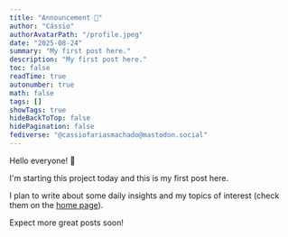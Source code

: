 ```yaml
---
title: "Announcement 🎉"
author: "Cássio"
authorAvatarPath: "/profile.jpeg"
date: "2025-08-24"
summary: "My first post here."
description: "My first post here."
toc: false
readTime: true
autonumber: true
math: false
tags: []
showTags: true
hideBackToTop: false
hidePagination: false
fediverse: "@cassiofariasmachado@mastodon.social"
---
```


Hello everyone! 👋

I'm starting this project today and this is my first post here.

I plan to write about some daily insights and my topics of interest (check them on the [home page](/)).

Expect more great posts soon!
